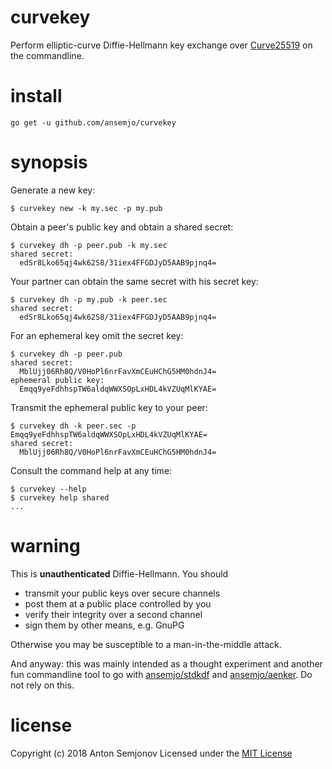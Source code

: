 # curvekey

Perform elliptic-curve Diffie-Hellmann key exchange over [Curve25519](https://cr.yp.to/ecdh.html) on
the commandline.

# install

    go get -u github.com/ansemjo/curvekey

# synopsis

Generate a new key:

    $ curvekey new -k my.sec -p my.pub

Obtain a peer's public key and obtain a shared secret:

    $ curvekey dh -p peer.pub -k my.sec
    shared secret:
      edSr8Lko65qj4wk62S8/31iex4FFGDJyD5AAB9pjnq4=

Your partner can obtain the same secret with his secret key:

    $ curvekey dh -p my.pub -k peer.sec
    shared secret:
      edSr8Lko65qj4wk62S8/31iex4FFGDJyD5AAB9pjnq4=

For an ephemeral key omit the secret key:

    $ curvekey dh -p peer.pub
    shared secret:
      MblUjj06Rh8Q/V0HoPl6nrFavXmCEuHChG5HM0hdnJ4=
    ephemeral public key:
      Emqq9yeFdhhspTW6aldqWWXSOpLxHDL4kVZUqMlKYAE=

Transmit the ephemeral public key to your peer:

    $ curvekey dh -k peer.sec -p Emqq9yeFdhhspTW6aldqWWXSOpLxHDL4kVZUqMlKYAE=
    shared secret:
      MblUjj06Rh8Q/V0HoPl6nrFavXmCEuHChG5HM0hdnJ4=

Consult the command help at any time:

    $ curvekey --help
    $ curvekey help shared
    ...

# warning

This is **unauthenticated** Diffie-Hellmann. You should

- transmit your public keys over secure channels
- post them at a public place controlled by you
- verify their integrity over a second channel
- sign them by other means, e.g. GnuPG

Otherwise you may be susceptible to a man-in-the-middle attack.

And anyway: this was mainly intended as a thought experiment and another fun commandline tool to go
with [ansemjo/stdkdf](https://github.com/ansemjo/stdkdf) and
[ansemjo/aenker](https://github.com/ansemjo/aenker). Do not rely on this.

# license

Copyright (c) 2018 Anton Semjonov Licensed under the [MIT License](LICENSE)
